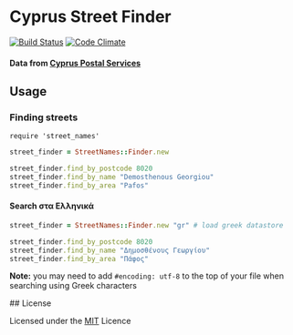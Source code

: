 # Cyprus Street Finder
[![Build Status](https://secure.travis-ci.org/despo/cyprus-street-names.png)](http://travis-ci.org/despo/cyprus-street-names) [![Code Climate](https://codeclimate.com/badge.png)](https://codeclimate.com/github/despo/cyprus-street-names)

#### Data from [Cyprus Postal Services]

## Usage

### Finding streets

`require 'street_names'`

```ruby
street_finder = StreetNames::Finder.new

street_finder.find_by_postcode 8020
street_finder.find_by_name "Demosthenous Georgiou"
street_finder.find_by_area "Pafos"
```
#### Search στα Ελληνικά

```ruby
street_finder = StreetNames::Finder.new "gr" # load greek datastore

street_finder.find_by_postcode 8020
street_finder.find_by_name "Δημοσθένους Γεωργίου"
street_finder.find_by_area "Πάφος"
```

**Note:** you may need to add `#encoding: utf-8` to the top of your file when searching using Greek characters

## License

Licensed under the [MIT] Licence

[MIT]:https://raw.github.com/despo/cyprus-street-names/master/MIT-LICENSE.txt
[Cyprus Postal Services]:http://www.mcw.gov.cy/mcw/dps/dps.nsf/index_en/index_en?opendocument
